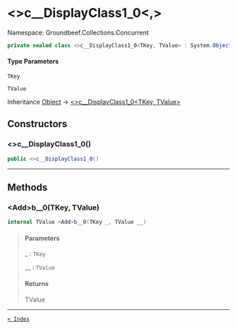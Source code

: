 # &lt;&gt;c__DisplayClass1_0&lt;,&gt;

Namespace: Groundbeef.Collections.Concurrent

```csharp
private sealed class <>c__DisplayClass1_0<TKey, TValue> : System.Object
```

#### Type Parameters

`TKey`<br>

`TValue`<br>

Inheritance [Object](https://docs.microsoft.com/en-us/dotnet/api/system.object) → [&lt;&gt;c__DisplayClass1_0&lt;TKey, TValue&gt;]({}c__DisplayClass1_0-2.md)

## Constructors

### &lt;&gt;c__DisplayClass1_0()

```csharp
public <>c__DisplayClass1_0()
```

> 

---

## Methods

### &lt;Add&gt;b__0(TKey, TValue)

```csharp
internal TValue <Add>b__0(TKey _, TValue __)
```

> #### Parameters
> 
> _ : `TKey`<br>
> 
> __ : `TValue`<br>
> 
> #### Returns
> 
> TValue<br>
> 

---

[`< Index`](..\index.md)
